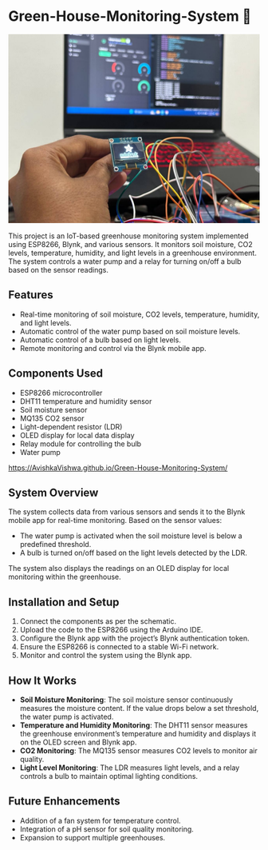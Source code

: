 # Green-House-Monitoring-System 🥦

![Greenhouse Monitoring System](/Images/test.jpg)

This project is an IoT-based greenhouse monitoring system implemented using ESP8266, Blynk, and various sensors. It monitors soil moisture, CO2 levels, temperature, humidity, and light levels in a greenhouse environment. The system controls a water pump and a relay for turning on/off a bulb based on the sensor readings.

## Features

- Real-time monitoring of soil moisture, CO2 levels, temperature, humidity, and light levels.
- Automatic control of the water pump based on soil moisture levels.
- Automatic control of a bulb based on light levels.
- Remote monitoring and control via the Blynk mobile app.

## Components Used

- ESP8266 microcontroller
- DHT11 temperature and humidity sensor
- Soil moisture sensor
- MQ135 CO2 sensor
- Light-dependent resistor (LDR)
- OLED display for local data display
- Relay module for controlling the bulb
- Water pump

https://AvishkaVishwa.github.io/Green-House-Monitoring-System/


## System Overview

The system collects data from various sensors and sends it to the Blynk mobile app for real-time monitoring. Based on the sensor values:

- The water pump is activated when the soil moisture level is below a predefined threshold.
- A bulb is turned on/off based on the light levels detected by the LDR.

The system also displays the readings on an OLED display for local monitoring within the greenhouse.

## Installation and Setup

1. Connect the components as per the schematic.
2. Upload the code to the ESP8266 using the Arduino IDE.
3. Configure the Blynk app with the project’s Blynk authentication token.
4. Ensure the ESP8266 is connected to a stable Wi-Fi network.
5. Monitor and control the system using the Blynk app.

## How It Works

- **Soil Moisture Monitoring**: The soil moisture sensor continuously measures the moisture content. If the value drops below a set threshold, the water pump is activated.
- **Temperature and Humidity Monitoring**: The DHT11 sensor measures the greenhouse environment’s temperature and humidity and displays it on the OLED screen and Blynk app.
- **CO2 Monitoring**: The MQ135 sensor measures CO2 levels to monitor air quality.
- **Light Level Monitoring**: The LDR measures light levels, and a relay controls a bulb to maintain optimal lighting conditions.

## Future Enhancements

- Addition of a fan system for temperature control.
- Integration of a pH sensor for soil quality monitoring.
- Expansion to support multiple greenhouses.
